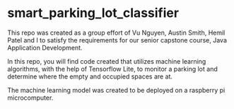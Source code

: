 # smart_parking_lot_classifier

This repo was created as a group effort of Vu Nguyen, Austin Smith, Hemil Patel and I to satisfy the requirements for our senior capstone course, Java Application Development. 

In this repo, you will find code created that utilizes machine learning algorithms, with the help of Tensorflow Lite, to monitor a parking lot and determine where the empty and occupied spaces are at.

The machine learning model was created to be deployed on a raspberry pi microcomputer.
